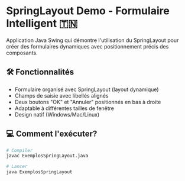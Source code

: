 # SpringLayout Demo - Formulaire Intelligent 🇹🇳

Application Java Swing qui démontre l'utilisation du SpringLayout pour créer des formulaires dynamiques avec positionnement précis des composants.

## 🛠 Fonctionnalités
- Formulaire organisé avec SpringLayout (layout dynamique)
- Champs de saisie avec libellés alignés
- Deux boutons "OK" et "Annuler" positionnés en bas à droite
- Adaptable à différentes tailles de fenêtre
- Design natif (Windows/Mac/Linux)

## 💻 Comment l'exécuter?
```bash
# Compiler
javac ExemplosSpringLayout.java

# Lancer
java ExemplosSpringLayout